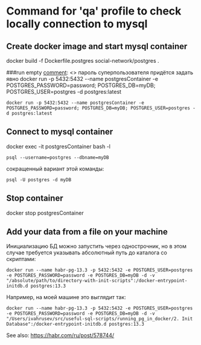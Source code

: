 # Command for 'qa' profile to check locally connection to mysql

## Create docker image and start mysql container
docker build -f Dockerfile.postgres social-network/postgres .

###run empty
[comment]: <> пароль суперпользователя придётся задать явно
docker run -p 5432:5432 --name postgresContainer -e POSTGRES_PASSWORD=password; POSTGRES_DB=myDB; POSTGRES_USER=postgres -d postgres:latest
```shell
docker run -p 5432:5432 --name postgresContainer -e POSTGRES_PASSWORD=password; POSTGRES_DB=myDB; POSTGRES_USER=postgres -d postgres:latest
```

## Connect to mysql container 
docker exec -it postgresContainer bash -l  
```shell
psql --username=postgres --dbname=myDB
```
сокращенный вариант этой команды:
```shell
psql -U postgres -d myDB
```


## Stop container
docker stop postgresContainer

[comment]: <> (docker stop mysql)

## Add your data from a file on your machine
Инициализацию БД можно запустить через однострочник, но в этом случае требуется указывать абсолютный путь до каталога со скриптами:
```shell
docker run --name habr-pg-13.3 -p 5432:5432 -e POSTGRES_USER=postgres -e POSTGRES_PASSWORD=password -e POSTGRES_DB=myDB -d -v "/absolute/path/to/directory-with-init-scripts":/docker-entrypoint-initdb.d postgres:13.3
```
Например, на моей машине это выглядит так:
```shell
docker run --name habr-pg-13.3 -p 5432:5432 -e POSTGRES_USER=postgres -e POSTGRES_PASSWORD=password -e POSTGRES_DB=myDB -d -v "/Users/ivahrusev/src/useful-sql-scripts/running_pg_in_docker/2. Init Database":/docker-entrypoint-initdb.d postgres:13.3
```


See also:
https://habr.com/ru/post/578744/

